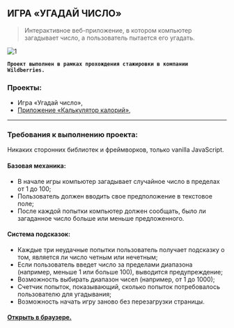 ## ИГРА «УГАДАЙ ЧИСЛО» 
> Интерактивное веб-приложение, в котором компьютер загадывает число, а пользователь пытается его угадать.

![1](https://github.com/carina-bugaga/carina-bugaga/assets/98953836/f10e59dc-63f3-408d-bd3f-befd2a280ff3)



**`Проект выполнен в рамках прохождения стажировки в компании Wildberries.`**

### Проекты:
- Игра «Угадай число»,
- [Приложение «Калькулятор калорий»](https://github.com/carina-bugaga/calorie-calculator.git "Приложение «Калькулятор калорий»"),

------------
### Требования к выполнению проекта:
Никаких сторонних библиотек и фреймворков, только vanilla JavaScript.


#### Базовая механика:
- В начале игры компьютер загадывает случайное число в пределах от 1 до 100;
- Пользователь должен вводить свое предположение в текстовое поле;
- После каждой попытки компьютер должен сообщать, было ли загаданное число больше или меньше предложенного.

#### Система подсказок:
- Каждые три неудачные попытки пользователь получает подсказку о том, является ли число четным или нечетным;
- Если пользователь введет число за пределами диапазона (например, меньше 1 или больше 100), выводится предупреждение;
- Возможность выбирать диапазон чисел (например, от 1 до 1000);
- Счетчик попыток, показывающий, сколько попыток потребовалось пользователю для угадывания;
- Возможность начать игру заново без перезагрузки страницы.

#### [Открыть в браузере.](https://carina-bugaga.github.io/guess-the-number/ "Открыть в браузере.")
